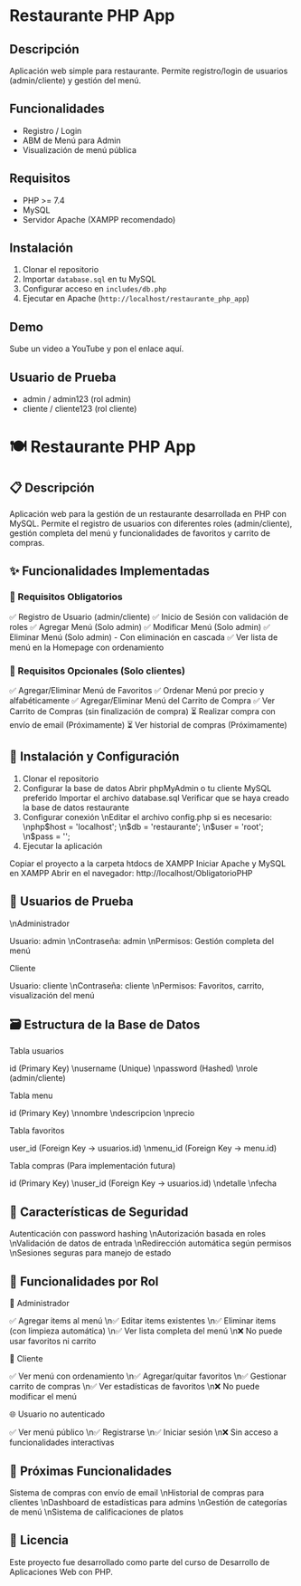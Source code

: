 # Restaurante PHP App

## Descripción
Aplicación web simple para restaurante. Permite registro/login de usuarios (admin/cliente) y gestión del menú.

## Funcionalidades
- Registro / Login
- ABM de Menú para Admin
- Visualización de menú pública

## Requisitos
- PHP >= 7.4
- MySQL
- Servidor Apache (XAMPP recomendado)

## Instalación
1. Clonar el repositorio
2. Importar `database.sql` en tu MySQL
3. Configurar acceso en `includes/db.php`
4. Ejecutar en Apache (`http://localhost/restaurante_php_app`)

## Demo
Sube un video a YouTube y pon el enlace aquí.

## Usuario de Prueba
- admin / admin123 (rol admin)
- cliente / cliente123 (rol cliente)

# 🍽️ Restaurante PHP App 

## 📋 Descripción
Aplicación web para la gestión de un restaurante desarrollada en PHP con MySQL. Permite el registro de usuarios con diferentes roles (admin/cliente), gestión completa del menú y funcionalidades de favoritos y carrito de compras.

## ✨ Funcionalidades Implementadas

### 📌 Requisitos Obligatorios
✅ Registro de Usuario (admin/cliente)
✅ Inicio de Sesión con validación de roles
✅ Agregar Menú (Solo admin)
✅ Modificar Menú (Solo admin)
✅ Eliminar Menú (Solo admin) - Con eliminación en cascada
✅ Ver lista de menú en la Homepage con ordenamiento

### 🌟 Requisitos Opcionales (Solo clientes)
✅ Agregar/Eliminar Menú de Favoritos
✅ Ordenar Menú por precio y alfabéticamente
✅ Agregar/Eliminar Menú del Carrito de Compra
✅ Ver Carrito de Compras (sin finalización de compra)
⏳ Realizar compra con envío de email (Próximamente)
⏳ Ver historial de compras (Próximamente)

## 🚀 Instalación y Configuración
1. Clonar el repositorio 
2. Configurar la base de datos
    Abrir phpMyAdmin o tu cliente MySQL preferido
    Importar el archivo database.sql
    Verificar que se haya creado la base de datos restaurante
3. Configurar conexión
    \nEditar el archivo config.php si es necesario:
    \nphp$host = 'localhost';
    \n$db   = 'restaurante';
    \n$user = 'root';
    \n$pass = '';
4. Ejecutar la aplicación

Copiar el proyecto a la carpeta htdocs de XAMPP
Iniciar Apache y MySQL en XAMPP
Abrir en el navegador: http://localhost/ObligatorioPHP

## 👤 Usuarios de Prueba
\nAdministrador

Usuario: admin
\nContraseña: admin
\nPermisos: Gestión completa del menú

Cliente

Usuario: cliente
\nContraseña: cliente
\nPermisos: Favoritos, carrito, visualización del menú

## 🗃️ Estructura de la Base de Datos

Tabla usuarios

id (Primary Key)
\nusername (Unique)
\npassword (Hashed)
\nrole (admin/cliente)

Tabla menu

id (Primary Key)
\nnombre
\ndescripcion
\nprecio

Tabla favoritos

user_id (Foreign Key → usuarios.id)
\nmenu_id (Foreign Key → menu.id)

Tabla compras (Para implementación futura)

id (Primary Key)
\nuser_id (Foreign Key → usuarios.id)
\ndetalle
\nfecha

## 🔐 Características de Seguridad

Autenticación con password hashing
\nAutorización basada en roles
\nValidación de datos de entrada
\nRedirección automática según permisos
\nSesiones seguras para manejo de estado

## 🎯 Funcionalidades por Rol

👔 Administrador

✅ Agregar items al menú
\n✅ Editar items existentes
\n✅ Eliminar items (con limpieza automática)
\n✅ Ver lista completa del menú
\n❌ No puede usar favoritos ni carrito

👤 Cliente

✅ Ver menú con ordenamiento
\n✅ Agregar/quitar favoritos
\n✅ Gestionar carrito de compras
\n✅ Ver estadísticas de favoritos
\n❌ No puede modificar el menú

🌐 Usuario no autenticado

✅ Ver menú público
\n✅ Registrarse
\n✅ Iniciar sesión
\n❌ Sin acceso a funcionalidades interactivas

## 🔄 Próximas Funcionalidades

 Sistema de compras con envío de email
 \nHistorial de compras para clientes
 \nDashboard de estadísticas para admins
 \nGestión de categorías de menú
 \nSistema de calificaciones de platos

## 📄 Licencia
Este proyecto fue desarrollado como parte del curso de Desarrollo de Aplicaciones Web con PHP.
